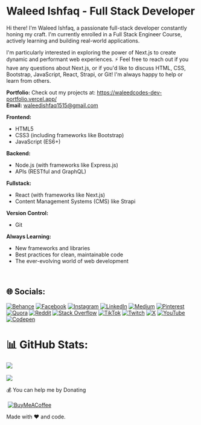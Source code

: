 #  Waleed Ishfaq - Full Stack Developer

Hi there!  I'm Waleed Ishfaq, a passionate full-stack developer constantly honing my craft. I'm currently enrolled in a Full Stack Engineer Course, actively learning and building real-world applications. ️

I'm particularly interested in exploring the power of Next.js to create dynamic and performant web experiences. ⚡️ Feel free to reach out if you have any questions about Next.js, or if you'd like to discuss HTML, CSS, Bootstrap, JavaScript, React, Strapi, or Git! I'm always happy to help or learn from others. 

**Portfolio:** Check out my projects at: https://waleedcodes-dev-portfolio.vercel.app/<br>
**Email:** waleedishfaq1515@gmail.com

**Frontend:**
* HTML5
* CSS3 (including frameworks like Bootstrap)
* JavaScript (ES6+)

**Backend:**
* Node.js (with frameworks like Express.js)
* APIs (RESTful and GraphQL)

**Fullstack:**
* React (with frameworks like Next.js)
* Content Management Systems (CMS) like Strapi

**Version Control:**
* Git

**Always Learning:**
* New frameworks and libraries
* Best practices for clean, maintainable code
* The ever-evolving world of web development

<br>

## 🌐 Socials:
[![Behance](https://img.shields.io/badge/Behance-1769ff?logo=behance&logoColor=white)](https://behance.net/waleedcodes) [![Facebook](https://img.shields.io/badge/Facebook-%231877F2.svg?logo=Facebook&logoColor=white)](https://facebook.com/waleedcodes) [![Instagram](https://img.shields.io/badge/Instagram-%23E4405F.svg?logo=Instagram&logoColor=white)](https://instagram.com/waleedcodes) [![LinkedIn](https://img.shields.io/badge/LinkedIn-%230077B5.svg?logo=linkedin&logoColor=white)](https://linkedin.com/in/waleedcodes) [![Medium](https://img.shields.io/badge/Medium-12100E?logo=medium&logoColor=white)](https://medium.com/@waleedcodes) [![Pinterest](https://img.shields.io/badge/Pinterest-%23E60023.svg?logo=Pinterest&logoColor=white)](https://pinterest.com/waleedcodes) [![Quora](https://img.shields.io/badge/Quora-%23B92B27.svg?logo=Quora&logoColor=white)](https://quora.com/profile/waleedcodes) [![Reddit](https://img.shields.io/badge/Reddit-%23FF4500.svg?logo=Reddit&logoColor=white)](https://reddit.com/user/waleedcodes) [![Stack Overflow](https://img.shields.io/badge/-Stackoverflow-FE7A16?logo=stack-overflow&logoColor=white)](https://stackoverflow.com/users/waleedcodes) [![TikTok](https://img.shields.io/badge/TikTok-%23000000.svg?logo=TikTok&logoColor=white)](https://tiktok.com/@https://www.tiktok.com/@waleedcodes) [![Twitch](https://img.shields.io/badge/Twitch-%239146FF.svg?logo=Twitch&logoColor=white)](https://twitch.tv/waleedcodes) [![X](https://img.shields.io/badge/X-black.svg?logo=X&logoColor=white)](https://x.com/waleedcodes) [![YouTube](https://img.shields.io/badge/YouTube-%23FF0000.svg?logo=YouTube&logoColor=white)](https://youtube.com/@waleedcodes) [![Codepen](https://img.shields.io/badge/Codepen-000000?style=for-the-badge&logo=codepen&logoColor=white)](https://codepen.io/waleedcodes) 
<br>
# 📊 GitHub Stats:
![](https://github-readme-streak-stats.herokuapp.com/?user=waleedcodes&theme=dark&hide_border=false)<br/><br>
![](https://github-readme-stats.vercel.app/api/top-langs/?username=waleedcodes&theme=dark&hide_border=false&include_all_commits=true&count_private=false&layout=compact)


💰 You can help me by Donating<br><br>
 [![BuyMeACoffee](https://img.shields.io/badge/Buy%20Me%20a%20Coffee-ffdd00?style=for-the-badge&logo=buy-me-a-coffee&logoColor=black)](https://buymeacoffee.com/waleedcodes) 


Made with ❤️ and code. ‍
